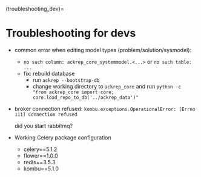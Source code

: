 (troubleshooting_dev)=
# Troubleshooting for devs

- common error when editing model types (problem/solution/sysmodel):
    - `no such column: ackrep_core_systemmodel.<...>` or `no such table: ...`
    - fix: rebuild database 
        - run `ackrep --bootstrap-db`
        - change working directory to `ackrep_core` and run `python -c "from ackrep_core import core; core.load_repo_to_db('../ackrep_data')"`


- broker connection refused:
    `kombu.exceptions.OperationalError: [Errno 111] Connection refused`
    
    did you start rabbitmq?

- Working Celery package configuration
    - celery==5.1.2
    - flower==1.0.0
    - redis==3.5.3
    - kombu==5.1.0